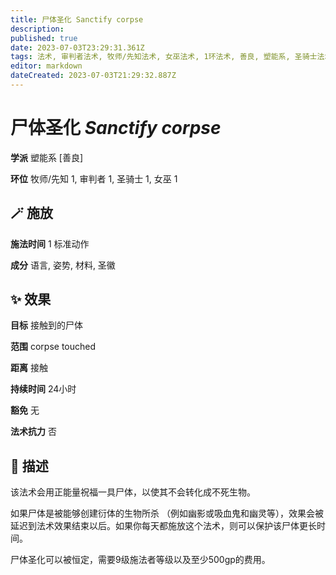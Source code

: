 ```yaml
---
title: 尸体圣化 Sanctify corpse
description: 
published: true
date: 2023-07-03T23:29:31.361Z
tags: 法术, 审判者法术, 牧师/先知法术, 女巫法术, 1环法术, 善良, 塑能系, 圣骑士法术
editor: markdown
dateCreated: 2023-07-03T21:29:32.887Z
---
```


# **尸体圣化** *Sanctify corpse*

**学派** 塑能系 \[善良\] 

**环位** 牧师/先知 1, 审判者 1, 圣骑士 1, 女巫 1

## 🪄 施放

**施法时间** 1 标准动作

**成分** 语言, 姿势, 材料, 圣徽

## ✨ 效果 

**目标** 接触到的尸体 

**范围** corpse touched

**距离** 接触  

**持续时间** 24小时 

**豁免** 无

**法术抗力** 否

## 📖 描述

该法术会用正能量祝福一具尸体，以使其不会转化成不死生物。

如果尸体是被能够创建衍体的生物所杀 （例如幽影或吸血鬼和幽灵等），效果会被延迟到法术效果结束以后。如果你每天都施放这个法术，则可以保护该尸体更长时间。

尸体圣化可以被恒定，需要9级施法者等级以及至少500gp的费用。
    
